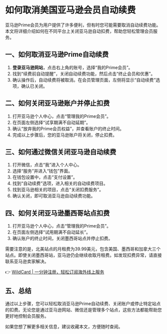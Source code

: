 # 如何取消美国亚马逊会员自动续费

亚马逊Prime会员为用户提供了许多便利，但有时您可能需要取消自动续费功能。本文将详细介绍如何在不同平台上关闭亚马逊自动扣费，帮助您轻松管理会员服务。

## 一、如何取消亚马逊Prime自动续费

1. **登录亚马逊网站**，点击右上角的账号，选择“我的Prime会员”。
2. 找到“续费前自动提醒”，关闭自动续费功能，然后点击“终止会员和优惠”。
3. 确认操作后，自动续费将被取消。在会员管理页面，左侧将显示“自动续费”选项，确认已关闭。

## 二、如何关闭亚马逊账户并停止扣费

1. 打开亚马逊个人中心，点击“管理我的Prime会员”。
2. 在页面左侧选择“试享期满不自动延期”。
3. 确认“放弃我的Prime会员权益”，并查看账户的终止时间。
4. 完成以上步骤后，您的亚马逊账户将关闭，停止扣费。

## 三、如何通过微信关闭亚马逊自动续费

1. 打开微信，点击“我”进入个人中心。
2. 选择“服务”并进入“钱包”界面。
3. 在钱包设置中，点击“支付设置”。
4. 找到“自动续费”选项，进入相关的自动续费项目。
5. 找到亚马逊相关的项目，点击“关闭扣费服务”。
6. 确认关闭，即可取消亚马逊自动续费功能。

## 四、如何关闭亚马逊墨西哥站点扣费

1. 打开亚马逊个人中心，点击“管理我的Prime会员”。
2. 在页面左侧选择“试用期满不自动延长”。
3. 确认账户的终止时间，关闭墨西哥站点并停止扣费。

需要注意的是，北美站点的月租费为39.99美元，包含美国、墨西哥和加拿大三个站点。即使关闭墨西哥站，亚马逊仍会继续收取月租费。如发现扣费异常，请直接联系亚马逊卖家解决。

👉 [WildCard | 一分钟注册，轻松订阅海外线上服务](https://bbtdd.com/WildCard)

## 五、总结

通过以上步骤，您可以轻松取消亚马逊Prime自动续费、关闭账户或停止特定站点的扣费。无论您是通过亚马逊网站、微信还是管理多个站点，这些方法都能帮助您更好地控制会员服务。

如果您想了解更多相关信息，建议收藏本文，方便随时查阅。